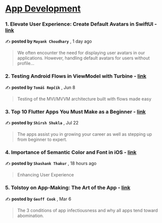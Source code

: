 
<h1><a href=https://medium.com/tag/mobile-app-development/recommended target="_blank" rel="noopener noreferrer">App Development</a></h1>
<h3>1. Elevate User Experience: Create Default Avatars in SwiftUI - <a href=https://medium.com/@thecuriousdev/elevate-user-experience-create-default-avatars-in-swiftui-177117000c0e?source=tag_recommended_feed---------0-84----------mobile_app_development----------35999789_2fe6_4828_b3f3_54e4079459c8------- target="_blank" rel="noopener noreferrer">link</a></h3>

✍️ **posted by `Mayank Choudhary`** <date> , 1 day ago</date>

<blockquote>We often encounter the need for displaying user avatars in our applications. However, handling default avatars for users without profile…</blockquote>

<h3>2. Testing Android Flows in ViewModel with Turbine - <a href=https://medium.com/proandroiddev/testing-android-flows-in-viewmodel-with-turbine-ea9bae7e811a?source=tag_recommended_feed---------1-107----------mobile_app_development----------35999789_2fe6_4828_b3f3_54e4079459c8------- target="_blank" rel="noopener noreferrer">link</a></h3>

✍️ **posted by `Tomáš Repčík`** <date> , Jun 8</date>

<blockquote>Testing of the MVI/MVVM architecture built with flows made easy</blockquote>

<h3>3. Top 10 Flutter Apps You Must Make as a Beginner - <a href=https://medium.com/@shirsh94/top-10-flutter-apps-you-must-make-as-a-beginner-351ba913133f?source=tag_recommended_feed---------2-85----------mobile_app_development----------35999789_2fe6_4828_b3f3_54e4079459c8------- target="_blank" rel="noopener noreferrer">link</a></h3>

✍️ **posted by `Shirsh Shukla`** <date> , Jul 22</date>

<blockquote>The apps assist you in growing your career as well as stepping up from beginner to expert.</blockquote>

<h3>4. Importance of Semantic Color and Font in iOS - <a href=https://medium.com/@swiftbyshanks/importance-of-semantic-color-and-font-in-ios-5c8d19df3772?source=tag_recommended_feed---------3-84----------mobile_app_development----------35999789_2fe6_4828_b3f3_54e4079459c8------- target="_blank" rel="noopener noreferrer">link</a></h3>

✍️ **posted by `Shashank Thakur`** <date> , 18 hours ago</date>

<blockquote>Enhancing User Experience</blockquote>

<h3>5. Tolstoy on App-Making: The Art of the App - <a href=https://medium.com/entrepreneur-s-handbook/tolstoy-on-app-making-the-art-of-the-app-2aba5f3e5d60?source=tag_recommended_feed---------4-107----------mobile_app_development----------35999789_2fe6_4828_b3f3_54e4079459c8------- target="_blank" rel="noopener noreferrer">link</a></h3>

✍️ **posted by `Geoff Cook`** <date> , Mar 6</date>

<blockquote>The 3 conditions of app infectiousness and why all apps tend toward abomination.</blockquote>

